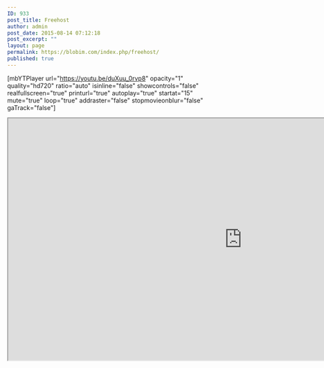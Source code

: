 ```yaml
---
ID: 933
post_title: Freehost
author: admin
post_date: 2015-08-14 07:12:18
post_excerpt: ""
layout: page
permalink: https://blobim.com/index.php/freehost/
published: true
---
```

[mbYTPlayer url="https://youtu.be/duXuu_0rvp8" opacity="1" quality="hd720" ratio="auto" isinline="false" showcontrols="false" realfullscreen="true" printurl="true" autoplay="true" startat="15" mute="true" loop="true" addraster="false" stopmovieonblur="false" gaTrack="false"]

<iframe src="https://www.google.com/search?q=%http://www.ultimatefreehost.in/&btnI=Im+Feeling+Lucky" width="1080" height="560"></iframe>